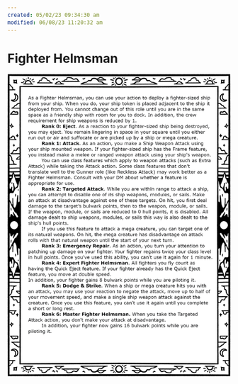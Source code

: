 ```yaml
---
created: 05/02/23 09:34:30 am
modified: 06/08/23 11:20:32 am
---
```


# Fighter Helmsman

![fighter](../../../attachments/Fighter.png)
